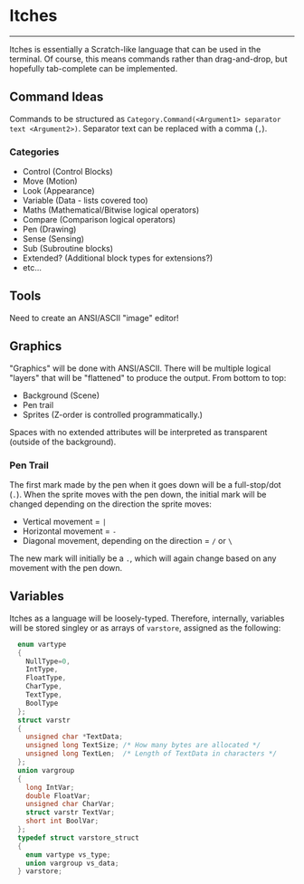 # Itches
--------------

Itches is essentially a Scratch-like language that can be used in the terminal.
Of course, this means commands rather than drag-and-drop, but hopefully 
tab-complete can be implemented.

## Command Ideas

Commands to be structured as `Category.Command(<Argument1> separator text <Argument2>)`.
Separator text can be replaced with a comma (`,`).

### Categories

*	Control	(Control Blocks)
*	Move	(Motion)
*	Look	(Appearance)
*	Variable	(Data - lists covered too)
*	Maths	(Mathematical/Bitwise logical operators)
*	Compare	(Comparison logical operators)
*	Pen	(Drawing)
*	Sense	(Sensing)
*	Sub	(Subroutine blocks)
*	Extended?	(Additional block types for extensions?)
*	etc...

## Tools

Need to create an ANSI/ASCII "image" editor!

## Graphics

"Graphics" will be done with ANSI/ASCII.  There will be multiple logical 
"layers" that will be "flattened" to produce the output.  From bottom to top:

*	Background (Scene)
*	Pen trail
*	Sprites (Z-order is controlled programmatically.)

Spaces with no extended attributes will be interpreted as transparent (outside 
of the background).

### Pen Trail

The first mark made by the pen when it goes down will be a full-stop/dot (`.`).
When the sprite moves with the pen down, the initial mark will be changed 
depending on the direction the sprite moves:

*	Vertical movement = `|`
*	Horizontal movement = `-`
*	Diagonal movement, depending on the direction = `/` or `\`

The new mark will initially be a `.`, which will again change based on any 
movement with the pen down.

## Variables

Itches as a language will be loosely-typed.  Therefore, internally, variables
will be stored singley or as arrays of `varstore`, assigned as the following:

```C
  enum vartype
  {
    NullType=0,
    IntType,
    FloatType,
    CharType,
    TextType,
    BoolType
  };
  struct varstr
  {
    unsigned char *TextData;
    unsigned long TextSize; /* How many bytes are allocated */
    unsigned long TextLen;  /* Length of TextData in characters */
  };
  union vargroup
  {
    long IntVar;
    double FloatVar;
    unsigned char CharVar;
    struct varstr TextVar;
    short int BoolVar;
  };
  typedef struct varstore_struct
  {
    enum vartype vs_type;
    union vargroup vs_data;
  } varstore;
```
